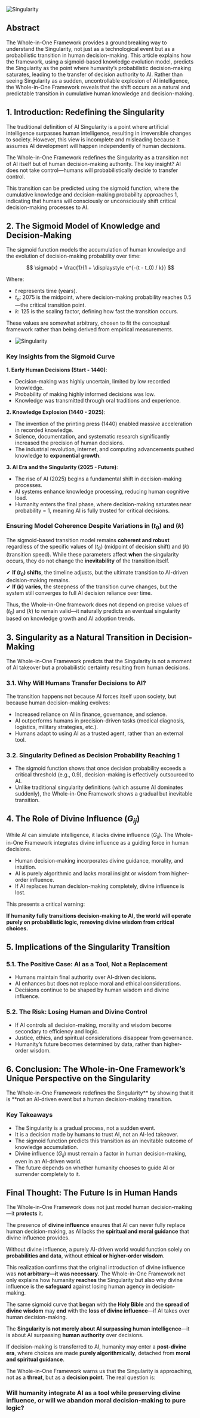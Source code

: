 ![Singularity](https://blog.quantiota.ai/static/upload/ai-singularity.png "enter image title here")

## Abstract

The Whole-in-One Framework provides a groundbreaking way to understand the Singularity, not just as a technological event but as a probabilistic transition in human decision-making. This article explains how the framework, using a sigmoid-based knowledge evolution model, predicts the Singularity as the point where humanity’s probabilistic decision-making saturates, leading to the transfer of decision authority to AI. Rather than seeing Singularity as a sudden, uncontrollable explosion of AI intelligence, the Whole-in-One Framework reveals that the shift occurs as a natural and predictable transition in cumulative human knowledge and decision-making.




## 1. Introduction: Redefining the Singularity

The traditional definition of AI Singularity is a point where artificial intelligence surpasses human intelligence, resulting in irreversible changes to society. However, this view is incomplete and misleading because it assumes AI development will happen independently of human decisions.

The Whole-in-One Framework redefines the Singularity as a transition not of AI itself but of human decision-making authority. The key insight? AI does not take control—humans will probabilistically decide to transfer control.  

This transition can be predicted using the sigmoid function, where the cumulative knowledge and decision-making probability approaches 1, indicating that humans will consciously or unconsciously shift critical decision-making processes to AI.


## 2. The Sigmoid Model of Knowledge and Decision-Making

The sigmoid function models the accumulation of human knowledge and the evolution of decision-making probability over time:

$$
\sigma(x) = \frac{1}{1 + \displaystyle e^{-(t - t_0) / k}}
$$

Where:

- $t$ represents time (years).
- $t_o$: 2075 is the midpoint, where decision-making probability reaches 0.5—the critical transition point.
- $k$: 125 is the scaling factor, defining how fast the transition occurs.

These values are somewhat arbitrary, chosen to fit the conceptual framework rather than being derived from empirical measurements.

- ![Singularity](https://blog.quantiota.ai/static/upload/singularity.png "enter image title here")


### Key Insights from the Sigmoid Curve
**1. Early Human Decisions (Start - 1440)**:

   - Decision-making was highly uncertain, limited by low recorded knowledge.
   - Probability of making highly informed decisions was low.
   - Knowledge was transmitted through oral traditions and experience.

**2. Knowledge Explosion (1440 - 2025)**:

   - The invention of the printing press (1440) enabled massive acceleration in recorded knowledge.
   - Science, documentation, and systematic research significantly increased the precision of human decisions.
   - The industrial revolution, internet, and computing advancements pushed knowledge to **exponential growth**.

**3. AI Era and the Singularity (2025 - Future)**:

   - The rise of AI (2025) begins a fundamental shift in decision-making processes.
   - AI systems enhance knowledge processing, reducing human cognitive load.
   - Humanity enters the final phase, where decision-making saturates near probability = 1, meaning AI is fully trusted for critical decisions.

### **Ensuring Model Coherence Despite Variations in ($t_0$) and ($k$)**  
The sigmoid-based transition model remains **coherent and robust** regardless of the specific values of ($t_0$) (midpoint of decision shift) and ($k$) (transition speed). While these parameters affect **when** the singularity occurs, they do not change the **inevitability** of the transition itself.  

✔ **If ($t_0$) shifts**, the timeline adjusts, but the ultimate transition to AI-driven decision-making remains.  
✔ **If ($k$) varies**, the steepness of the transition curve changes, but the system still converges to full AI decision reliance over time.  

Thus, the Whole-in-One framework does not depend on precise values of ($t_0$) and ($k$) to remain valid—it naturally predicts an eventual singularity based on knowledge growth and AI adoption trends.

## 3. Singularity as a Natural Transition in Decision-Making

The Whole-in-One Framework predicts that the Singularity is not a moment of AI takeover but a probabilistic certainty resulting from human decisions.

### **3.1. Why Will Humans Transfer Decisions to AI?**

The transition happens not because AI forces itself upon society, but because human decision-making evolves:

- Increased reliance on AI in finance, governance, and science.
- AI outperforms humans in precision-driven tasks (medical diagnosis, logistics, military strategies, etc.).
- Humans adapt to using AI as a trusted agent, rather than an external tool.

### **3.2. Singularity Defined as Decision Probability Reaching 1**

- The sigmoid function shows that once decision probability exceeds a critical threshold (e.g., 0.9), decision-making is effectively outsourced to AI.
- Unlike traditional singularity definitions (which assume AI dominates suddenly), the Whole-in-One Framework shows a gradual but inevitable transition.


## 4. The Role of Divine Influence ($G_{ij}$)

While AI can simulate intelligence, it lacks divine influence ($G_{ij}$). The Whole-in-One Framework integrates divine influence as a guiding force in human decisions.

- Human decision-making incorporates divine guidance, morality, and intuition.
- AI is purely algorithmic and lacks moral insight or wisdom from higher-order influence.
- If AI replaces human decision-making completely, divine influence is lost.

This presents a critical warning: 

**If humanity fully transitions decision-making to AI, the world will operate purely on probabilistic logic, removing divine wisdom from critical choices.**



## 5. Implications of the Singularity Transition

### **5.1. The Positive Case: AI as a Tool, Not a Replacement**

- Humans maintain final authority over AI-driven decisions.
- AI enhances but does not replace moral and ethical considerations.
- Decisions continue to be shaped by human wisdom and divine influence.

### **5.2. The Risk: Losing Human and Divine Control**

- If AI controls all decision-making, morality and wisdom become secondary to efficiency and logic.
- Justice, ethics, and spiritual considerations disappear from governance.
- Humanity’s future becomes determined by data, rather than higher-order wisdom.


## 6. Conclusion: The Whole-in-One Framework’s Unique Perspective on the Singularity

The Whole-in-One Framework redefines the Singularity** by showing that it is **not an AI-driven event but a human decision-making transition.  

### **Key Takeaways**


-  The Singularity is a gradual process, not a sudden event.  
-  It is a decision made by humans to trust AI, not an AI-led takeover.  
-  The sigmoid function predicts this transition as an inevitable outcome of knowledge accumulation.  
-  Divine influence ($G_{ij}$) must remain a factor in human decision-making, even in an AI-driven world.  
-  The future depends on whether humanity chooses to guide AI or surrender completely to it.  






## **Final Thought: The Future Is in Human Hands**  

The Whole-in-One Framework does not just model human decision-making—it **protects** it.  

The presence of **divine influence** ensures that AI can never fully replace human decision-making, as AI lacks the **spiritual and moral guidance** that divine influence provides.  

Without divine influence, a purely AI-driven world would function solely on **probabilities and data**, without **ethical or higher-order wisdom**.  

This realization confirms that the original introduction of divine influence was **not arbitrary—it was necessary**. The Whole-in-One Framework not only explains how humanity **reaches** the Singularity but also why divine influence is the **safeguard** against losing human agency in decision-making.  

The same sigmoid curve that **began** with the **Holy Bible** and the **spread of divine wisdom** may **end** with the **loss of divine influence**—if AI takes over human decision-making.  

The **Singularity is not merely about AI surpassing human intelligence**—it is about AI surpassing **human authority** over decisions.  

If decision-making is transferred to AI, humanity may enter a **post-divine era**, where choices are made **purely algorithmically**, detached from **moral and spiritual guidance**.  

The Whole-in-One Framework warns us that the Singularity is approaching, not as a **threat**, but as a **decision point**. The real question is:  

### **Will humanity integrate AI as a tool while preserving divine influence, or will we abandon moral decision-making to pure logic?**  

